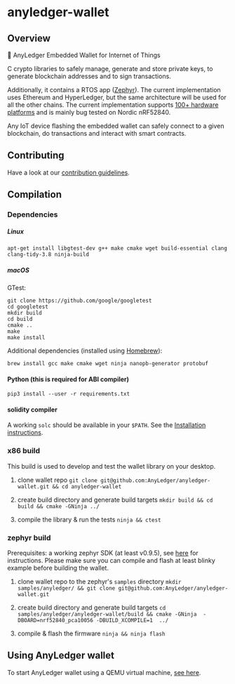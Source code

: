 # anyledger-wallet

## Overview

🏦 AnyLedger Embedded Wallet for Internet of Things

C crypto libraries to safely manage, generate and store private keys, to generate blockchain addresses and to sign transactions. 

Additionally, it contains a RTOS app ([Zephyr](https://github.com/AnyLedger/zephyr)).
The current implementation uses Ethereum and HyperLedger, but the same architecture will be used for all the other chains. The current implementation supports [100+ hardware platforms](https://docs.zephyrproject.org/latest/boards/index.html) and is mainly bug tested on Nordic nRF52840.

Any IoT device flashing the embedded wallet can safely connect to a given blockchain, do transactions and interact with smart contracts. 

## Contributing

Have a look at our [contribution guidelines](https://github.com/AnyLedger/anyledger-wallet/blob/master/CONTRIBUTING.md).

## Compilation

### Dependencies

##### Linux

`apt-get install libgtest-dev g++ make cmake wget build-essential clang clang-tidy-3.8 ninja-build`

##### macOS

GTest:

```
git clone https://github.com/google/googletest 
cd googletest  
mkdir build  
cd build  
cmake ..  
make  
make install
```

Additional dependencies (installed using [Homebrew](https://brew.sh)):

`brew install gcc make cmake wget ninja nanopb-generator protobuf`

#### Python (this is required for ABI compiler)
`pip3 install --user -r requirements.txt`

#### solidity compiler
A working `solc` should be available in your `$PATH`. See the [Installation instructions](https://solidity.readthedocs.io/en/v0.4.21/installing-solidity.html).

### x86 build

This build is used to develop and test the wallet library on your desktop.

1) clone wallet repo
`git clone git@github.com:AnyLedger/anyledger-wallet.git && cd anyledger-wallet`

2) create build directory and generate build targets
`mkdir build && cd build && cmake -GNinja ../`

3) compile the library & run the tests
`ninja && ctest`

### zephyr build

Prerequisites: a working zephyr SDK (at least v0.9.5), see [here](https://docs.zephyrproject.org/latest/getting_started/getting_started.html) for instructions. 
Please make sure you can compile and flash at least blinky example before building the wallet.

1) clone wallet repo to the zephyr's `samples` directory
`mkdir samples/anyledger/ && git clone git@github.com:AnyLedger/anyledger-wallet.git`

2) create build directory and generate build targets
`cd samples/anyledger/anyledger-wallet/build && cmake -GNinja  -DBOARD=nrf52840_pca10056 -DBUILD_XCOMPILE=1  ../`

3) compile & flash the firmware
`ninja && ninja flash`

## Using AnyLedger wallet

To start AnyLedger wallet using a QEMU virtual machine, [see here](https://github.com/AnyLedger/anyledger-wallet/blob/master/BUILD-qemu.md).
